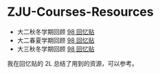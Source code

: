 # ZJU-Courses-Resources

* 大二秋冬学期回顾 [98 回忆贴](https://www.cc98.org/topic/5511167) 
* 大二春夏学期回顾 [98 回忆贴](https://www.cc98.org/topic/5646460)
* 大三秋冬学期回顾 [98 回忆贴]()

我在回忆贴的 2L 总结了用到的资源，可以参考。